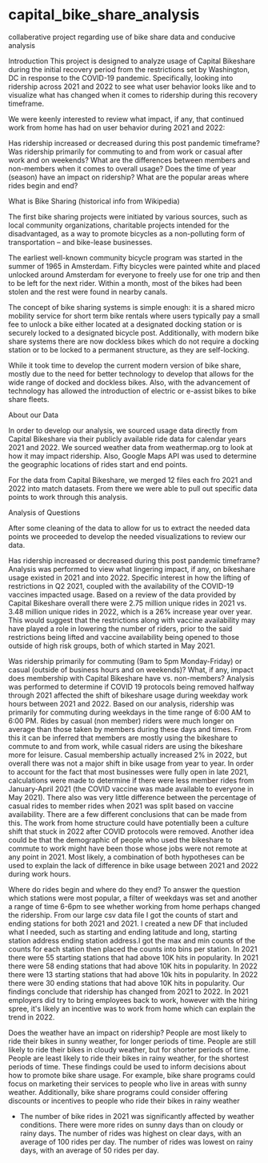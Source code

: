 # capital_bike_share_analysis
collaberative project regarding use of bike share data and conducive analysis 

Introduction
This project is designed to analyze usage of Capital Bikeshare during the initial recovery period from the restrictions set by Washington, DC in response to the COVID-19 pandemic. Specifically, looking into ridership across 2021 and 2022 to see what user behavior looks like and to visualize what has changed when it comes to ridership during this recovery timeframe. 

We were keenly interested to review what impact, if any, that continued work from home has had on user behavior during 2021 and 2022:

Has ridership increased or decreased during this post pandemic timeframe?
Was ridership primarily for commuting to and from work or casual after work and on weekends?
What are the differences between members and non-members when it comes to overall usage?
Does the time of year (season) have an impact on ridership?
What are the popular areas where rides begin and end?

What is Bike Sharing (historical info from Wikipedia)

The first bike sharing projects were initiated by various sources, such as local community organizations, charitable projects intended for the disadvantaged, as a way to promote bicycles as a non-polluting form of transportation – and bike-lease businesses.

The earliest well-known community bicycle program was started in the summer of 1965 in Amsterdam. Fifty bicycles were painted white and placed unlocked around Amsterdam for everyone to freely use for one trip and then to be left for the next rider.  Within a month, most of the bikes had been stolen and the rest were found in nearby canals.

The concept of bike sharing systems is simple enough: it is a shared micro mobility service for short term bike rentals where users typically pay a small fee to unlock a bike either located at a designated docking station or is securely locked to a designated bicycle post. Additionally, with modern bike share systems there are now dockless bikes which do not require a docking station or to be locked to a permanent structure, as they are self-locking. 

While it took time to develop the current modern version of bike share, mostly due to the need for better technology to develop that allows for the wide range of docked and dockless bikes. Also, with the advancement of technology has allowed the introduction of electric or e-assist bikes to bike share fleets.

About our Data

In order to develop our analysis, we sourced usage data directly from Capital Bikeshare via their publicly available ride data for calendar years 2021 and 2022. We sourced weather data from weathermap.org to look at how it may impact ridership. Also, Google Maps API was used to determine the geographic locations of rides start and end points.

For the data from Capital Bikeshare, we merged 12 files each fro 2021 and 2022 into match datasets. From there we were able to pull out specific data points to work through this analysis.


Analysis of Questions

After some cleaning of the data to allow for us to extract the needed data points we proceeded to develop the needed visualizations to review our data.

Has ridership increased or decreased during this post pandemic timeframe?
Analysis was performed to view what lingering impact, if any, on bikeshare usage existed in 2021 and into 2022. Specific interest in how the lifting of restrictions in Q2 2021, coupled with the availability of the COVID-19 vaccines impacted usage.  Based on a review of the data provided by Capital Bikeshare overall there were 2.75 million unique rides in 2021 vs. 3.48 million unique rides in 2022, which is a 26% increase year over year.  This would suggest that the restrictions along with vaccine availability may have played a role in lowering the number of riders, prior to the said restrictions being lifted and vaccine availability being opened to those outside of high risk groups, both of which started in May 2021.

Was ridership primarily for commuting (9am to 5pm Monday-Friday) or casual (outside of business hours and on weekends)?  What, if any, impact does membership with Capital Bikeshare have vs. non-members?
Analysis was performed to determine if COVID 19 protocols being removed halfway through 2021 affected the shift of bikeshare usage during weekday work hours between 2021 and 2022. Based on our analysis, ridership was primarily for commuting during weekdays in the time range of 6:00 AM to 6:00 PM. Rides by casual (non member) riders were much longer on average than those taken by members during these days and times. From this it can be inferred that members are mostly using the bikeshare to commute to and from work, while casual riders are using the bikeshare more for leisure. Casual membership actually increased 2% in 2022, but overall there was not a major shift in bike usage from year to year. In order to account for the fact that most businesses were fully open in late 2021, calculations were made to determine if there were less member rides from January-April 2021 (the COVID vaccine was made available to everyone in May 2021). There also was very little difference between the percentage of casual rides to member rides when 2021 was split based on vaccine availability. There are a few different conclusions that can be made from this. The work from home structure could have potentially been a culture shift that stuck in 2022 after COVID protocols were removed. Another idea could be that the demographic of people who used the bikeshare to commute to work might have been those whose jobs were not remote at any point in 2021. Most likely, a combination of both hypotheses can be used to explain the lack of difference in bike usage between 2021 and 2022 during work hours.

Where do rides begin and where do they end?
To answer the question which stations were most popular, a filter of weekdays was set and another a range of time 6-6pm to see whether working from home perhaps changed the ridership. From our large csv data file I got the counts of start and ending stations for both 2021 and 2021. I created a new DF that included what I needed, such as starting and ending latitude and long, starting station address ending station address.I got the max and min counts of the counts for each station then placed the counts into bins per station. In 2021 there were 55 starting stations that had above 10K hits in popularity. In 2021 there were 58 ending stations that had above 10K hits in popularity. In 2022 there were 13 starting stations that had above 10k hits in popularity. In 2022 there were  30 ending stations that had above 10K hits in popularity. Our findings conclude that ridership has changed from 2021 to 2022. In 2021 employers did try to bring employees back to work, however with the hiring spree, it's likely an incentive was to work from home which can explain the trend in 2022.

Does the weather have an impact on ridership?
People are most likely to ride their bikes in sunny weather, for longer periods of time.
People are still likely to ride their bikes in cloudy weather, but for shorter periods of time.
People are least likely to ride their bikes in rainy weather, for the shortest periods of time.
These findings could be used to inform decisions about how to promote bike share usage. For example, bike share programs could focus on marketing their services to people who live in areas with sunny weather. Additionally, bike share programs could consider offering discounts or incentives to people who ride their bikes in rainy weather                                                                                                                                                                   
* The number of bike rides in 2021 was significantly affected by weather conditions. There were more rides on sunny days than on cloudy or rainy days. The number of rides was highest on clear days, with an average of 100 rides per day. The number of rides was lowest on rainy days, with an average of 50 rides per day.
